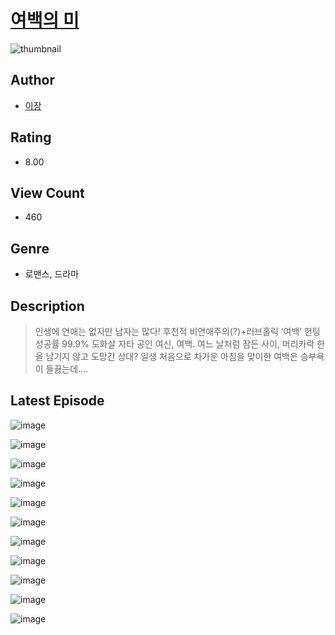 # [여백의 미](https://comic.naver.com/challenge/list?titleId=810639)
![thumbnail](https://image-comic.pstatic.net/user_contents_data/challenge_comic/2023/05/24/367000/upload_3977861774055858485_480x623.jpeg)

## Author
- [이장](https://comic.naver.com/artistTitle?id=367000)

## Rating
- 8.00

## View Count
- 460

## Genre
- 로맨스, 드라마

## Description
> 인생에 연애는 없지만 남자는 많다! 후천적 비연애주의(?)+러브홀릭 ‘여백’ 헌팅 성공률 99.9% 도화살 자타 공인 여신, 여백. 여느 날처럼 잠든 사이, 머리카락 한 올 남기지 않고 도망간 상대? 일생 처음으로 차가운 아침을 맞이한 여백은 승부욕이 들끓는데….


## Latest Episode
![image](https://image-comic.pstatic.net/user_contents_data/challenge_comic/2023/05/27/367000/upload_3473736784366757425.jpeg)

![image](https://image-comic.pstatic.net/user_contents_data/challenge_comic/2023/05/27/367000/upload_3486176869427131449.jpeg)

![image](https://image-comic.pstatic.net/user_contents_data/challenge_comic/2023/05/27/367000/upload_7018403946195608888.jpeg)

![image](https://image-comic.pstatic.net/user_contents_data/challenge_comic/2023/05/27/367000/upload_4121129238616159329.jpeg)

![image](https://image-comic.pstatic.net/user_contents_data/challenge_comic/2023/05/27/367000/upload_3846971701542073699.jpeg)

![image](https://image-comic.pstatic.net/user_contents_data/challenge_comic/2023/05/27/367000/upload_3834642889803129446.jpeg)

![image](https://image-comic.pstatic.net/user_contents_data/challenge_comic/2023/05/27/367000/upload_4120856559715968057.jpeg)

![image](https://image-comic.pstatic.net/user_contents_data/challenge_comic/2023/05/27/367000/upload_3558796317326063717.jpeg)

![image](https://image-comic.pstatic.net/user_contents_data/challenge_comic/2023/05/27/367000/upload_4122536811873972784.jpeg)

![image](https://image-comic.pstatic.net/user_contents_data/challenge_comic/2023/05/27/367000/upload_7233966516552675895.jpeg)

![image](https://image-comic.pstatic.net/user_contents_data/challenge_comic/2023/05/27/367000/upload_3689633593387136867.jpeg)
